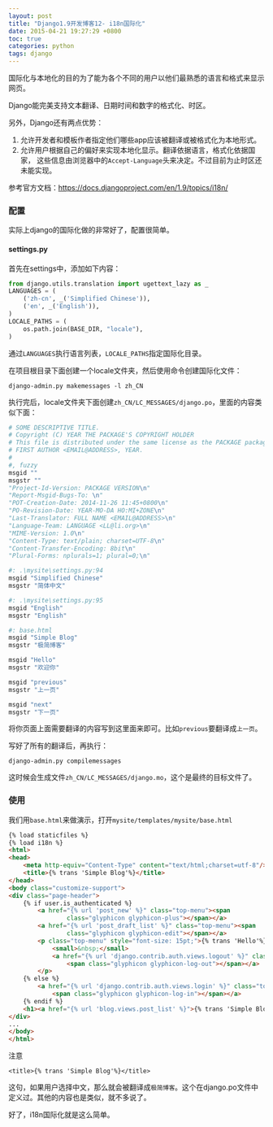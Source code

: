 ```yaml
---
layout: post
title: "Django1.9开发博客12- i18n国际化"
date: 2015-04-21 19:27:29 +0800
toc: true
categories: python
tags: django
---
```


国际化与本地化的目的为了能为各个不同的用户以他们最熟悉的语言和格式来显示网页。

Django能完美支持文本翻译、日期时间和数字的格式化、时区。

另外，Django还有两点优势：

1. 允许开发者和模板作者指定他们哪些app应该被翻译或被格式化为本地形式。
1. 允许用户根据自己的偏好来实现本地化显示。翻译依据语言，格式化依据国家，
这些信息由浏览器中的`Accept-Language`头来决定。不过目前为止时区还未能实现。

参考官方文档：<https://docs.djangoproject.com/en/1.9/topics/i18n/><!--more-->

### 配置
实际上django的国际化做的非常好了，配置很简单。

#### settings.py
首先在settings中，添加如下内容：
``` python
from django.utils.translation import ugettext_lazy as _
LANGUAGES = (
    ('zh-cn', _('Simplified Chinese')),
    ('en', _('English')),
)
LOCALE_PATHS = (
    os.path.join(BASE_DIR, "locale"),
)
```
通过`LANGUAGES`执行语言列表，`LOCALE_PATHS`指定国际化目录。

在项目根目录下面创建一个locale文件夹，然后使用命令创建国际化文件：
```
django-admin.py makemessages -l zh_CN
```

执行完后，locale文件夹下面创建`zh_CN/LC_MESSAGES/django.po`，里面的内容类似下面：

``` python
# SOME DESCRIPTIVE TITLE.
# Copyright (C) YEAR THE PACKAGE'S COPYRIGHT HOLDER
# This file is distributed under the same license as the PACKAGE package.
# FIRST AUTHOR <EMAIL@ADDRESS>, YEAR.
#
#, fuzzy
msgid ""
msgstr ""
"Project-Id-Version: PACKAGE VERSION\n"
"Report-Msgid-Bugs-To: \n"
"POT-Creation-Date: 2014-11-26 11:45+0800\n"
"PO-Revision-Date: YEAR-MO-DA HO:MI+ZONE\n"
"Last-Translator: FULL NAME <EMAIL@ADDRESS>\n"
"Language-Team: LANGUAGE <LL@li.org>\n"
"MIME-Version: 1.0\n"
"Content-Type: text/plain; charset=UTF-8\n"
"Content-Transfer-Encoding: 8bit\n"
"Plural-Forms: nplurals=1; plural=0;\n"

#: .\mysite\settings.py:94
msgid "Simplified Chinese"
msgstr "简体中文"

#: .\mysite\settings.py:95
msgid "English"
msgstr "English"

#: base.html
msgid "Simple Blog"
msgstr "极简博客"

msgid "Hello"
msgstr "欢迎你"

msgid "previous"
msgstr "上一页"

msgid "next"
msgstr "下一页"

```
将你页面上面需要翻译的内容写到这里面来即可。比如`previous`要翻译成`上一页`。

写好了所有的翻译后，再执行：
```
django-admin.py compilemessages
```
这时候会生成文件`zh_CN/LC_MESSAGES/django.mo`，这个是最终的目标文件了。

### 使用
我们用`base.html`来做演示，打开`mysite/templates/mysite/base.html`

``` html
{% load staticfiles %}
{% load i18n %}
<html>
<head>
    <meta http-equiv="Content-Type" content="text/html;charset=utf-8"/>
    <title>{% trans 'Simple Blog'%}</title>
</head>
<body class="customize-support">
<div class="page-header">
    {% if user.is_authenticated %}
        <a href="{% url 'post_new' %}" class="top-menu"><span
                class="glyphicon glyphicon-plus"></span></a>
        <a href="{% url 'post_draft_list' %}" class="top-menu"><span
                class="glyphicon glyphicon-edit"></span></a>
        <p class="top-menu" style="font-size: 15pt;">{% trans 'Hello'%} {{ user.username }}
            <small>&nbsp;</small>
            <a href="{% url 'django.contrib.auth.views.logout' %}" class="top-menu">
                <span class="glyphicon glyphicon-log-out"></span></a>
        </p>
    {% else %}
        <a href="{% url 'django.contrib.auth.views.login' %}" class="top-menu">
            <span class="glyphicon glyphicon-log-in"></span></a>
    {% endif %}
    <h1><a href="{% url 'blog.views.post_list' %}">{% trans 'Simple Blog'%}</a></h1>
</div>
...
</body>
</html>
```

注意
```
<title>{% trans 'Simple Blog'%}</title>
```
这句，如果用户选择中文，那么就会被翻译成`极简博客`。这个在django.po文件中定义过。其他的内容也是类似，就不多说了。

好了，i18n国际化就是这么简单。

